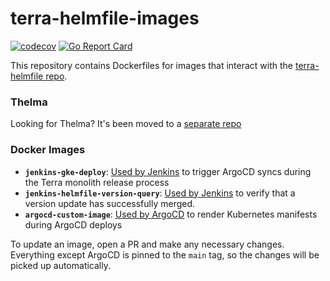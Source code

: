 # terra-helmfile-images

[![codecov](https://codecov.io/gh/broadinstitute/terra-helmfile-images/branch/main/graph/badge.svg?token=QYQHL6UE6Y)](https://codecov.io/gh/broadinstitute/terra-helmfile-images)
[![Go Report Card](https://goreportcard.com/badge/github.com/broadinstitute/terra-helmfile-images/tools)](https://goreportcard.com/report/github.com/broadinstitute/terra-helmfile-images/tools)

This repository contains Dockerfiles for images that interact with the [terra-helmfile repo](https://github.com/broadinstitute/terra-helmfile).

### Thelma

Looking for Thelma? It's been moved to a [separate repo](https://github.com/broadinstitute/thelma)

### Docker Images

* **`jenkins-gke-deploy`**: [Used by Jenkins](https://github.com/broadinstitute/dsp-jenkins/search?q=jenkins-terra-gke-deploy) to trigger ArgoCD syncs during the Terra monolith release process
* **`jenkins-helmfile-version-query`**: [Used by Jenkins](https://fc-jenkins.dsp-techops.broadinstitute.org/job/gke-service-update/) to verify that a version update has successfully merged.
* **`argocd-custom-image`**: [Used by ArgoCD](https://github.com/broadinstitute/terra-helm-definitions/search?q=argocd-custom) to render Kubernetes manifests during ArgoCD deploys

To update an image, open a PR and make any necessary changes. Everything except ArgoCD is pinned to the `main` tag, so the changes will be picked up automatically.
